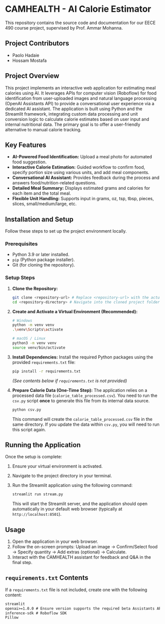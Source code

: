 # CAMHEALTH - AI Calorie Estimator

This repository contains the source code and documentation for our EECE 490 course project, supervised by Prof. Ammar Mohanna.



## Project Contributors

*   Paolo Hadaie
*   Hossam Mostafa

## Project Overview

This project implements an interactive web application for estimating meal calories using AI. It leverages APIs for computer vision (Roboflow) for food identification from user-uploaded images and natural language processing (OpenAI Assistants API) to provide a conversational user experience via a dedicated AI assistant. The application is built using Python and the Streamlit framework, integrating custom data processing and unit conversion logic to calculate calorie estimates based on user input and internal nutritional data. The primary goal is to offer a user-friendly alternative to manual calorie tracking.

## Key Features

*   **AI-Powered Food Identification:** Upload a meal photo for automated food suggestion.
*   **Interactive Calorie Estimation:** Guided workflow to confirm food, specify portion size using various units, and add meal components.
*   **Conversational AI Assistant:** Provides feedback during the process and answers food/nutrition-related questions.
*   **Detailed Meal Summary:** Displays estimated grams and calories for each item and the total meal.
*   **Flexible Unit Handling:** Supports input in grams, oz, tsp, tbsp, pieces, slices, small/medium/large, etc.

## Installation and Setup

Follow these steps to set up the project environment locally.

### Prerequisites

*   Python 3.9 or later installed.
*   `pip` (Python package installer).
*   Git (for cloning the repository).

### Setup Steps

1.  **Clone the Repository:**
    ```bash
    git clone <repository-url> # Replace <repository-url> with the actual URL
    cd <repository-directory> # Navigate into the cloned project folder
    ```

2.  **Create and Activate a Virtual Environment (Recommended):**
    ```bash
    # Windows
    python -m venv venv
    .\venv\Scripts\activate

    # macOS / Linux
    python3 -m venv venv
    source venv/bin/activate
    ```

3.  **Install Dependencies:**
    Install the required Python packages using the provided `requirements.txt` file:
    ```bash
    pip install -r requirements.txt
    ```
    *(See contents below if `requirements.txt` is not provided)*

4.  **Prepare Calorie Data (One-Time Step):**
    The application relies on a processed data file (`calorie_table_processed.csv`). You need to run the `csv.py` script **once** to generate this file from its internal data source.
    ```bash
    python csv.py
    ```
    This command will create the `calorie_table_processed.csv` file in the same directory. If you update the data within `csv.py`, you will need to run this script again.

## Running the Application

Once the setup is complete:

1.  Ensure your virtual environment is activated.
2.  Navigate to the project directory in your terminal.
3.  Run the Streamlit application using the following command:

    ```bash
    streamlit run stream.py
    ```
    This will start the Streamlit server, and the application should open automatically in your default web browser (typically at `http://localhost:8501`).

## Usage

1.  Open the application in your web browser.
2.  Follow the on-screen prompts: Upload an image -> Confirm/Select food -> Specify quantity -> Add extras (optional) -> Calculate.
3.  Interact with the CAMHEALTH assistant for feedback and Q&A in the final step.

## `requirements.txt` Contents

If a `requirements.txt` file is not included, create one with the following content:

```txt
streamlit
openai>=1.0.0 # Ensure version supports the required beta Assistants API features
inference-sdk # Roboflow SDK
Pillow
